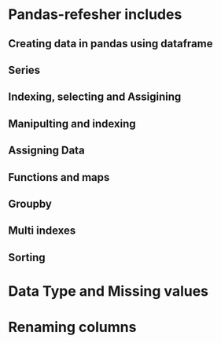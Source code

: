 # Pandas-refesher includes

## Creating data in pandas using dataframe
## Series
## Indexing, selecting and Assigining
## Manipulting and indexing
## Assigning Data
## Functions and maps
## Groupby
## Multi indexes
## Sorting
# Data Type and Missing values
# Renaming columns
